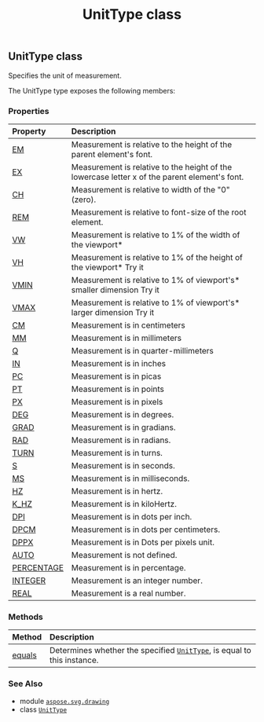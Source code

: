 ﻿---
title: UnitType class
second_title: Aspose.SVG for Python via .NET API References
description: 
type: docs
weight: 260
url: /python-net/aspose.svg.drawing/unittype/
is_root: false
---

## UnitType class

Specifies the unit of measurement.



The UnitType type exposes the following members:

### Properties
| Property | Description |
| :- | :- |
| [EM](/svg/python-net/aspose.svg.drawing/unittype/em) | Measurement is relative to the height of the parent element's font. |
| [EX](/svg/python-net/aspose.svg.drawing/unittype/ex) | Measurement is relative to the height of the lowercase letter x of the parent element's font. |
| [CH](/svg/python-net/aspose.svg.drawing/unittype/ch) | Measurement is relative to width of the "0" (zero). |
| [REM](/svg/python-net/aspose.svg.drawing/unittype/rem) | Measurement is relative to font-size of the root element. |
| [VW](/svg/python-net/aspose.svg.drawing/unittype/vw) | Measurement is relative to 1% of the width of the viewport* |
| [VH](/svg/python-net/aspose.svg.drawing/unittype/vh) | Measurement is relative to 1% of the height of the viewport* Try it |
| [VMIN](/svg/python-net/aspose.svg.drawing/unittype/vmin) | Measurement is relative to 1% of viewport's* smaller dimension Try it |
| [VMAX](/svg/python-net/aspose.svg.drawing/unittype/vmax) | Measurement is relative to 1% of viewport's* larger dimension Try it |
| [CM](/svg/python-net/aspose.svg.drawing/unittype/cm) | Measurement is in centimeters |
| [MM](/svg/python-net/aspose.svg.drawing/unittype/mm) | Measurement is in millimeters |
| [Q](/svg/python-net/aspose.svg.drawing/unittype/q) | Measurement is in quarter-millimeters |
| [IN](/svg/python-net/aspose.svg.drawing/unittype/in) | Measurement is in inches |
| [PC](/svg/python-net/aspose.svg.drawing/unittype/pc) | Measurement is in picas |
| [PT](/svg/python-net/aspose.svg.drawing/unittype/pt) | Measurement is in points |
| [PX](/svg/python-net/aspose.svg.drawing/unittype/px) | Measurement is in pixels |
| [DEG](/svg/python-net/aspose.svg.drawing/unittype/deg) | Measurement is in degrees. |
| [GRAD](/svg/python-net/aspose.svg.drawing/unittype/grad) | Measurement is in gradians. |
| [RAD](/svg/python-net/aspose.svg.drawing/unittype/rad) | Measurement is in radians. |
| [TURN](/svg/python-net/aspose.svg.drawing/unittype/turn) | Measurement is in turns. |
| [S](/svg/python-net/aspose.svg.drawing/unittype/s) | Measurement is in seconds. |
| [MS](/svg/python-net/aspose.svg.drawing/unittype/ms) | Measurement is in milliseconds. |
| [HZ](/svg/python-net/aspose.svg.drawing/unittype/hz) | Measurement is in hertz. |
| [K_HZ](/svg/python-net/aspose.svg.drawing/unittype/k_hz) | Measurement is in kiloHertz. |
| [DPI](/svg/python-net/aspose.svg.drawing/unittype/dpi) | Measurement is in dots per inch. |
| [DPCM](/svg/python-net/aspose.svg.drawing/unittype/dpcm) | Measurement is in dots per centimeters. |
| [DPPX](/svg/python-net/aspose.svg.drawing/unittype/dppx) | Measurement is in Dots per pixels unit. |
| [AUTO](/svg/python-net/aspose.svg.drawing/unittype/auto) | Measurement is not defined. |
| [PERCENTAGE](/svg/python-net/aspose.svg.drawing/unittype/percentage) | Measurement is in percentage. |
| [INTEGER](/svg/python-net/aspose.svg.drawing/unittype/integer) | Measurement is an integer number. |
| [REAL](/svg/python-net/aspose.svg.drawing/unittype/real) | Measurement is a real number. |


### Methods
| Method | Description |
| :- | :- |
| [equals](/svg/python-net/aspose.svg.drawing/unittype/equals/#aspose.svg.drawing.UnitType) | Determines whether the specified [`UnitType`](/svg/python-net/aspose.svg.drawing/unittype), is equal to this instance. |



### See Also
* module [`aspose.svg.drawing`](..)
* class [`UnitType`](/svg/python-net/aspose.svg.drawing/unittype)

